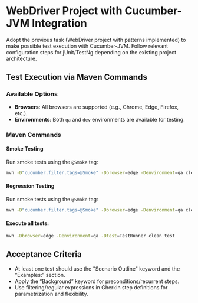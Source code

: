 # WebDriver Project with Cucumber-JVM Integration

Adopt the previous task (WebDriver project with patterns implemented) to make possible test execution with Cucumber-JVM. 
Follow relevant configuration steps for jUnit/TestNg depending on the existing project architecture.

## Test Execution via Maven Commands

### Available Options
- **Browsers**: All browsers are supported (e.g., Chrome, Edge, Firefox, etc.).
- **Environments**: Both `qa` and `dev` environments are available for testing.

### Maven Commands

#### Smoke Testing
Run smoke tests using the `@Smoke` tag:
```bash
mvn -D"cucumber.filter.tags=@Smoke" -Dbrowser=edge -Denvironment=qa clean test
```
#### Regression Testing
Run smoke tests using the `@Smoke` tag:
```bash
mvn -D"cucumber.filter.tags=@Smoke" -Dbrowser=edge -Denvironment=qa clean test
```

#### Execute all tests:
```bash
mvn -Dbrowser=edge -Denvironment=qa -Dtest=TestRunner clean test
```


## Acceptance Criteria

- At least one test should use the "Scenario Outline" keyword and the “Examples:” section.
- Apply the “Background” keyword for preconditions/recurrent steps.
- Use filtering/regular expressions in Gherkin step definitions for parametrization and flexibility.
